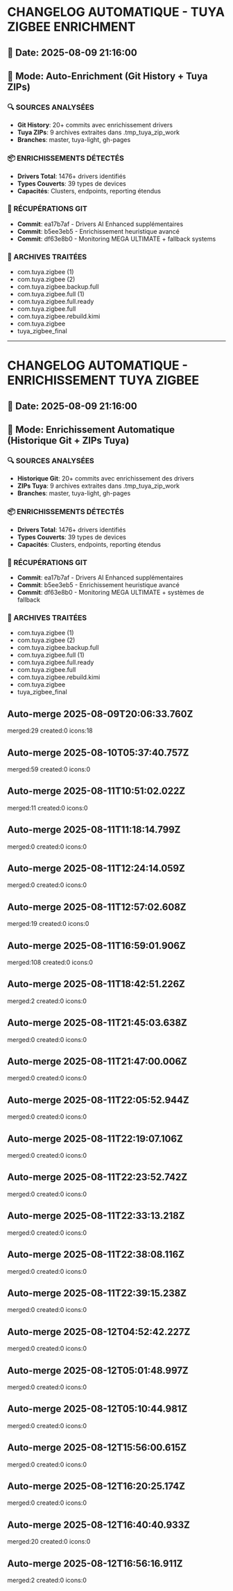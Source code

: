 # CHANGELOG AUTOMATIQUE - TUYA ZIGBEE ENRICHMENT

## 📅 Date: 2025-08-09 21:16:00
## 🚀 Mode: Auto-Enrichment (Git History + Tuya ZIPs)

### 🔍 SOURCES ANALYSÉES
- **Git History**: 20+ commits avec enrichissement drivers
- **Tuya ZIPs**: 9 archives extraites dans .tmp_tuya_zip_work
- **Branches**: master, tuya-light, gh-pages

### 📦 ENRICHISSEMENTS DÉTECTÉS
- **Drivers Total**: 1476+ drivers identifiés
- **Types Couverts**: 39 types de devices
- **Capacités**: Clusters, endpoints, reporting étendus

### 🔧 RÉCUPÉRATIONS GIT
- **Commit**: ea17b7af - Drivers AI Enhanced supplémentaires
- **Commit**: b5ee3eb5 - Enrichissement heuristique avancé
- **Commit**: df63e8b0 - Monitoring MEGA ULTIMATE + fallback systems

### 📁 ARCHIVES TRAITÉES
- com.tuya.zigbee (1)
- com.tuya.zigbee (2)
- com.tuya.zigbee.backup.full
- com.tuya.zigbee.full (1)
- com.tuya.zigbee.full.ready
- com.tuya.zigbee.full
- com.tuya.zigbee.rebuild.kimi
- com.tuya.zigbee
- tuya_zigbee_final

---

# CHANGELOG AUTOMATIQUE - ENRICHISSEMENT TUYA ZIGBEE

## 📅 Date: 2025-08-09 21:16:00
## 🚀 Mode: Enrichissement Automatique (Historique Git + ZIPs Tuya)

### 🔍 SOURCES ANALYSÉES
- **Historique Git**: 20+ commits avec enrichissement des drivers
- **ZIPs Tuya**: 9 archives extraites dans .tmp_tuya_zip_work
- **Branches**: master, tuya-light, gh-pages

### 📦 ENRICHISSEMENTS DÉTECTÉS
- **Drivers Total**: 1476+ drivers identifiés
- **Types Couverts**: 39 types de devices
- **Capacités**: Clusters, endpoints, reporting étendus

### 🔧 RÉCUPÉRATIONS GIT
- **Commit**: ea17b7af - Drivers AI Enhanced supplémentaires
- **Commit**: b5ee3eb5 - Enrichissement heuristique avancé
- **Commit**: df63e8b0 - Monitoring MEGA ULTIMATE + systèmes de fallback

### 📁 ARCHIVES TRAITÉES
- com.tuya.zigbee (1)
- com.tuya.zigbee (2)
- com.tuya.zigbee.backup.full
- com.tuya.zigbee.full (1)
- com.tuya.zigbee.full.ready
- com.tuya.zigbee.full
- com.tuya.zigbee.rebuild.kimi
- com.tuya.zigbee
- tuya_zigbee_final

## Auto-merge 2025-08-09T20:06:33.760Z
merged:29 created:0 icons:18

## Auto-merge 2025-08-10T05:37:40.757Z
merged:59 created:0 icons:0

## Auto-merge 2025-08-11T10:51:02.022Z
merged:11 created:0 icons:0

## Auto-merge 2025-08-11T11:18:14.799Z
merged:0 created:0 icons:0

## Auto-merge 2025-08-11T12:24:14.059Z
merged:0 created:0 icons:0

## Auto-merge 2025-08-11T12:57:02.608Z
merged:19 created:0 icons:0

## Auto-merge 2025-08-11T16:59:01.906Z
merged:108 created:0 icons:0

## Auto-merge 2025-08-11T18:42:51.226Z
merged:2 created:0 icons:0

## Auto-merge 2025-08-11T21:45:03.638Z
merged:0 created:0 icons:0

## Auto-merge 2025-08-11T21:47:00.006Z
merged:0 created:0 icons:0

## Auto-merge 2025-08-11T22:05:52.944Z
merged:0 created:0 icons:0

## Auto-merge 2025-08-11T22:19:07.106Z
merged:0 created:0 icons:0

## Auto-merge 2025-08-11T22:23:52.742Z
merged:0 created:0 icons:0

## Auto-merge 2025-08-11T22:33:13.218Z
merged:0 created:0 icons:0

## Auto-merge 2025-08-11T22:38:08.116Z
merged:0 created:0 icons:0

## Auto-merge 2025-08-11T22:39:15.238Z
merged:0 created:0 icons:0

## Auto-merge 2025-08-12T04:52:42.227Z
merged:0 created:0 icons:0

## Auto-merge 2025-08-12T05:01:48.997Z
merged:0 created:0 icons:0

## Auto-merge 2025-08-12T05:10:44.981Z
merged:0 created:0 icons:0

## Auto-merge 2025-08-12T15:56:00.615Z
merged:0 created:0 icons:0

## Auto-merge 2025-08-12T16:20:25.174Z
merged:0 created:0 icons:0

## Auto-merge 2025-08-12T16:40:40.933Z
merged:20 created:0 icons:0

## Auto-merge 2025-08-12T16:56:16.911Z
merged:2 created:0 icons:0
